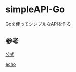 # simpleAPI-Go
Goを使ってシンプルなAPIを作る
## 参考
[公式](https://go言語.com/)

[echo](https://echo.labstack.com/guide/)
